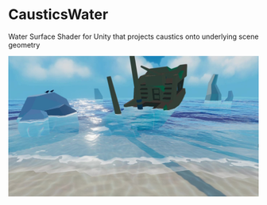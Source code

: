 # CausticsWater
Water Surface Shader for Unity that projects caustics onto underlying scene geometry

![Example Screen Shot](https://github.com/FeralPug/CausticsWater/blob/main/CausticsWater.jpg?raw=true "Screen Shot")
